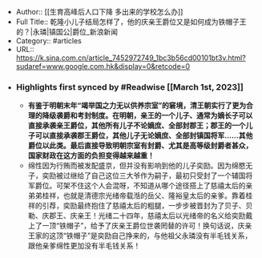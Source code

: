 - Author:: [[生育高峰后人口下降 多出来的学校怎么办]]
- Full Title:: 乾隆小儿子结局怎样了，他的庆亲王爵位又是如何成为铁帽子王的？|永璘|镇国公|爵位_新浪新闻
- Category:: #articles
- URL:: https://k.sina.com.cn/article_7452972749_1bc3b56cd00101bt3v.html?sudaref=www.google.com.hk&display=0&retcode=0
- ### Highlights first synced by #Readwise [[March 1st, 2023]]
    - **有鉴于明朝末年“竭举国之力无以供养宗室”的窘境，清王朝实行了更为合理的降级袭爵和考封制度。在明朝，亲王的一个儿子、通常为嫡长子可以直接承袭亲王爵位，其他所有儿子不论嫡庶、全部封郡王；郡王的一个儿子可以直接承袭郡王爵位，其他儿子无论嫡庶、全部封镇国将军……其他爵位以此类。最后直接导致明朝宗室有封爵、尤其是高等级封爵者甚众，国家财政在这方面的负担变得越来越重！**
    - 绵性因为行贿而被发配盛京，但并没有影响到他的儿子奕劻。因为绵愍无子，奕劻被过继给了自己这位三大爷作为嗣子，最初只受封了一个辅国将军爵位。可架不住这个人会混呀，不知道从哪个途径搭上了慈禧太后的亲弟弟桂祥，也就是清德宗光绪帝载湉的岳父、隆裕皇太后的亲爹。靠着桂祥的引荐，奕劻最终抱住了慈禧太后的粗腿，一步步被晋封为了贝子、贝勒、庆郡王、庆亲王！光绪二十四年，慈禧太后以光绪帝的名义给奕劻戴上了一顶“铁帽子”，给予了庆亲王爵位世袭罔替的许可！换句话说，庆亲王家的这顶“铁帽子”是奕劻自己挣来的，与他祖父永璘没有半毛钱关系，跟他亲爹绵性更加没有半毛钱关系！
